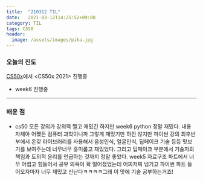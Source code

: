 ```yaml
---
title:  "210312 TIL"
date:   2021-03-12T14:25:52+09:00
category: TIL
tags: CS50
header:
  image: /assets/images/pika.jpg
---
```


<h3>오늘의 진도</h3>

[CS50x](https://cs50.harvard.edu/x/2021/)에서 <CS50x 2021> 진행중

 - week6 진행중
 
<hr>

<h3>배운 점</h3>

 - cs50 모든 강의가 강의력 쩔고 재밌긴 하지만 week6 python 정말 재밌다. 내용 자체야 어쨌든 컴퓨터 과학이니까 그렇게 재밌기만 하진 않지만 파이썬 강의 최후반부에서 온갖 라이브러리를 
 사용해서 음성인식, 얼굴인식, 딥페이크 기술 등등 맛보기를 보여주는데 너무너무 흥미롭고 재밌었다. 그리고 딥페이크 부분에서 기술자의 책임과 도의적 윤리를 언급하는 것까지 정말 좋았다. 
 week5 자료구조 파트에서 너무 어렵고 힘들어서 공부 의욕이 확 떨어졌었는데 어찌저찌 넘기고 파이썬 파트 들어오자마자 너무 재밌고 신난다ㅋㅋㅋㅋ그래 이 맛에 기술 공부하는거죠!